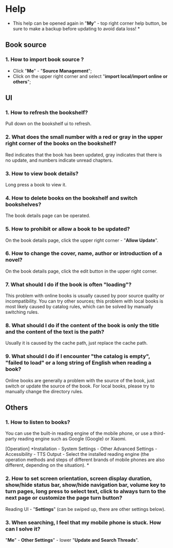 # Help

* This help can be opened again in "**My**" - top right corner help button, be sure to make a backup before updating to avoid data loss! *


## Book source

### 1. How to import book source ?
* Click "**Me**" - "**Source Management**";
* Click on the upper right corner and select "**import local/import online or others**";

## UI

### 1. How to refresh the bookshelf?
Pull down on the bookshelf ui to refresh.

### 2. What does the small number with a red or gray  in the upper right corner of the books on the bookshelf?
Red indicates that the book has been updated, gray indicates that there is no update, and numbers indicate unread chapters.

### 3. How to view book details?
Long press a book to view it.

### 4. How to delete books on the bookshelf and switch bookshelves?
The book details page can be operated.

### 5. How to prohibit or allow a book to be updated?
On the book details page, click the upper right corner - "**Allow Update**".

### 6. How to change the cover, name, author or introduction of a novel?
On the book details page, click the edit button in the upper right corner.

### 7. What should I do if the book is often "loading"?
This problem with online books is usually caused by poor source quality or incompatibility. You can try other sources; this problem with local books is most likely caused by catalog rules, which can be solved by manually switching rules.

### 8. What should I do if the content of the book is only the title and the content of the text is the path?
Usually it is caused by the cache path, just replace the cache path.

### 9. What should I do if I encounter "the catalog is empty", "failed to load" or a long string of English when reading a book?
Online books are generally a problem with the source of the book, just switch or update the source of the book. For local books, please try to manually change the directory rules.

## Others

### 1. How to listen to books?
You can use the built-in reading engine of the mobile phone, or use a third-party reading engine such as Google (Google) or Xiaomi.

[Operation] *Installation - System Settings - Other Advanced Settings - Accessibility - TTS Output - Select the installed reading engine (the operation methods and steps of different brands of mobile phones are also different, depending on the situation). *

### 2. How to set screen orientation, screen display duration, show/hide status bar, show/hide navigation bar, volume key to turn pages, long press to select text, click to always turn to the next page or customize the page turn button?
Reading UI - "**Settings**" (can be swiped up, there are other settings below).

### 3. When searching, I feel that my mobile phone is stuck. How can I solve it?
"**Me**" - **Other Settings**" - lower "**Update and Search Threads**".
